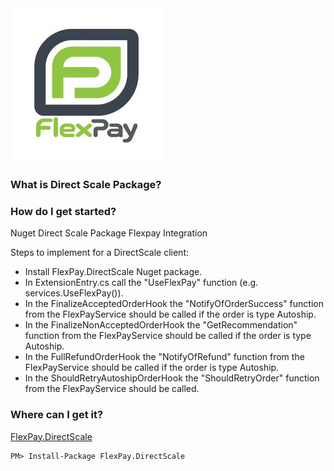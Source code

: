 <img src="https://github.com/FlexPayIO/DirectScale/blob/master/flexpay.jpg" alt="FlexPay">

### What is Direct Scale Package?


### How do I get started?

Nuget Direct Scale Package Flexpay Integration

Steps to implement for a DirectScale client:

* Install FlexPay.DirectScale Nuget package.
* In ExtensionEntry.cs call the "UseFlexPay" function (e.g. services.UseFlexPay()).
* In the FinalizeAcceptedOrderHook the "NotifyOfOrderSuccess" function from the FlexPayService should be called if the order is type Autoship.
* In the FinalizeNonAcceptedOrderHook the "GetRecommendation" function from the FlexPayService should be called if the order is type Autoship.
* In the FullRefundOrderHook the "NotifyOfRefund" function from the FlexPayService should be called if the order is type Autoship.
* In the ShouldRetryAutoshipOrderHook the "ShouldRetryOrder" function from the FlexPayService should be called.
	


### Where can I get it?

[FlexPay.DirectScale](https://www.nuget.org/packages/FlexPay.DirectScale/)

```
PM> Install-Package FlexPay.DirectScale
```


